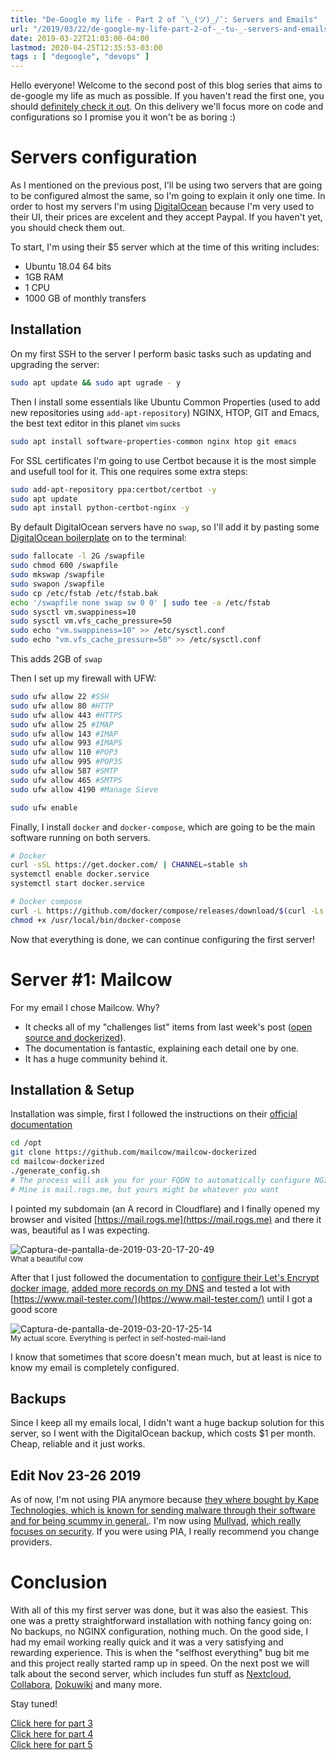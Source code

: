 ```yaml
---
title: "De-Google my life - Part 2 of ¯\_(ツ)_/¯: Servers and Emails"
url: "/2019/03/22/de-google-my-life-part-2-of-_-tu-_-servers-and-emails"
date: 2019-03-22T21:03:00-04:00
lastmod: 2020-04-25T12:35:53-03:00
tags : [ "degoogle", "devops" ]
---
```


Hello everyone! Welcome to the second post of this blog series that aims to de-google my life as much as possible. If you haven't read the first one, you should [definitely check it out](https://blog.rogs.me/2019/03/15/de-google-my-life-part-1-of-_-tu-_-why-how/). On this delivery we'll focus more on code and configurations so I promise you it won't be as boring :)

# Servers configuration

As I mentioned on the previous post, I'll be using two servers that are going to be configured almost the same, so I'm going to explain it only one time. In order to host my servers I'm using [DigitalOcean](https://m.do.co/c/cf0ff9cae16a) because I'm very used to their UI, their prices are excelent and they accept Paypal. If you haven't yet, you should check them out.

To start, I'm using their $5 server which at the time of this writing includes:

*   Ubuntu 18.04 64 bits
*   1GB RAM
*   1 CPU
*   1000 GB of monthly transfers

## Installation

On my first SSH to the server I perform basic tasks such as updating and upgrading the server:
```bash
sudo apt update && sudo apt ugrade - y
```

Then I install some essentials like Ubuntu Common Properties (used to add new repositories using `add-apt-repository`) NGINX, HTOP, GIT and Emacs, the best text editor in this planet <small>vim sucks</small>
```bash
sudo apt install software-properties-common nginx htop git emacs
```

For SSL certificates I'm going to use Certbot because it is the most simple and usefull tool for it. This one requires some extra steps:
```bash
sudo add-apt-repository ppa:certbot/certbot -y
sudo apt update
sudo apt install python-certbot-nginx -y
```
By default DigitalOcean servers have no `swap`, so I'll add it by pasting some [DigitalOcean boilerplate](https://www.digitalocean.com/community/tutorials/how-to-add-swap-space-on-ubuntu-18-04) on to the terminal:
```bash
sudo fallocate -l 2G /swapfile
sudo chmod 600 /swapfile
sudo mkswap /swapfile
sudo swapon /swapfile
sudo cp /etc/fstab /etc/fstab.bak
echo '/swapfile none swap sw 0 0' | sudo tee -a /etc/fstab
sudo sysctl vm.swappiness=10
sudo sysctl vm.vfs_cache_pressure=50
sudo echo "vm.swappiness=10" >> /etc/sysctl.conf
sudo echo "vm.vfs_cache_pressure=50" >> /etc/sysctl.conf
```

This adds 2GB of `swap`

Then I set up my firewall with UFW:
```bash
sudo ufw allow 22 #SSH
sudo ufw allow 80 #HTTP
sudo ufw allow 443 #HTTPS
sudo ufw allow 25 #IMAP 
sudo ufw allow 143 #IMAP 
sudo ufw allow 993 #IMAPS
sudo ufw allow 110 #POP3 
sudo ufw allow 995 #POP3S
sudo ufw allow 587 #SMTP
sudo ufw allow 465 #SMTPS
sudo ufw allow 4190 #Manage Sieve

sudo ufw enable
```
Finally, I install `docker` and `docker-compose`, which are going to be the main software running on both servers.
```bash
# Docker
curl -sSL https://get.docker.com/ | CHANNEL=stable sh
systemctl enable docker.service
systemctl start docker.service

# Docker compose
curl -L https://github.com/docker/compose/releases/download/$(curl -Ls https://www.servercow.de/docker-compose/latest.php)/docker-compose-$(uname -s)-$(uname -m) > /usr/local/bin/docker-compose
chmod +x /usr/local/bin/docker-compose
```

Now that everything is done, we can continue configuring the first server!

# Server #1: Mailcow

For my email I chose Mailcow. Why?

*   It checks all of my "challenges list" items from last week's post ([open source and dockerized](https://github.com/mailcow/mailcow-dockerized)).
*   The documentation is fantastic, explaining each detail one by one.
*   It has a huge community behind it.

## Installation & Setup

Installation was simple, first I followed the instructions on their [official documentation](https://mailcow.github.io/mailcow-dockerized-docs/i_u_m_install/)
```bash
cd /opt
git clone https://github.com/mailcow/mailcow-dockerized
cd mailcow-dockerized
./generate_config.sh
# The process will ask you for your FQDN to automatically configure NGINX.
# Mine is mail.rogs.me, but yours might be whatever you want
```
I pointed my subdomain (an A record in Cloudflare) and I finally opened my browser and visited [https://mail.rogs.me](https://mail.rogs.me) and there it was, beautiful as I was expecting.

![Captura-de-pantalla-de-2019-03-20-17-20-49](/Captura-de-pantalla-de-2019-03-20-17-20-49.png)  
<small>What a beautiful cow</small>

After that I just followed the documentation to [configure their Let's Encrypt docker image](https://mailcow.github.io/mailcow-dockerized-docs/firststeps-ssl/), [added more records on my DNS](https://mailcow.github.io/mailcow-dockerized-docs/prerequisite-dns/) and tested a lot with [https://www.mail-tester.com/](https://www.mail-tester.com/) until I got a good score

![Captura-de-pantalla-de-2019-03-20-17-25-14](/Captura-de-pantalla-de-2019-03-20-17-25-14.png)  
<small>My actual score. Everything is perfect in self-hosted-mail-land</small>

I know that sometimes that score doesn't mean much, but at least is nice to know my email is completely configured.

## Backups

Since I keep all my emails local, I didn't want a huge backup solution for this server, so I went with the DigitalOcean backup, which costs $1 per month. Cheap, reliable and it just works.

## Edit Nov 23-26 2019

As of now, I'm not using PIA anymore because [they where bought by Kape Technologies, which is known for sending malware through their software and for being scummy in general.](https://www.reddit.com/r/homelab/comments/e05ce4/psa_piaprivateinternetaccess_has_been_bought_by/). I'm now using [Mullvad](https://mullvad.net/), [which really focuses on security](https://mullvad.net/es/help/no-logging-data-policy/). If you were using PIA, I really recommend you change providers.

# Conclusion

With all of this my first server was done, but it was also the easiest. This one was a pretty straightforward installation with nothing fancy going on: No backups, no NGINX configuration, nothing much. On the good side, I had my email working really quick and it was a very satisfying and rewarding experience. This is when the "selfhost everything" bug bit me and this project really started ramp up in speed. On the next post we will talk about the second server, which includes fun stuff as [Nextcloud](https://nextcloud.com/), [Collabora](https://www.collaboraoffice.com/), [Dokuwiki](https://www.dokuwiki.org/dokuwiki) and many more.

Stay tuned!

[Click here for part 3](https://blog.rogs.me/2019/03/29/de-google-my-life-part-3-of-_-tu-_-nextcloud-collabora/)  
[Click here for part 4](https://blog.rogs.me/2019/11/20/de-google-my-life-part-4-of-_-tu-_-dokuwiki-ghost/)  
[Click here for part 5](https://blog.rogs.me/2019/11/27/de-google-my-life-part-5-of-_-tu-_-backups/)

